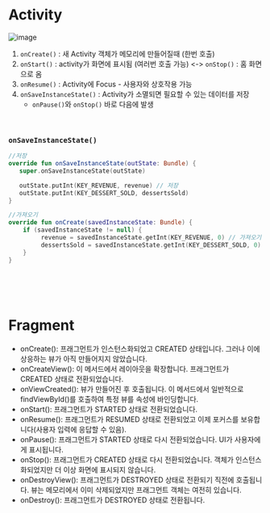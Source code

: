 # Activity

![image](https://user-images.githubusercontent.com/52737532/141288604-09c96728-4b5f-4c33-ac82-c56628fe517d.png)

1. `onCreate()` : 새 Activity 객체가 메모리에 만들어질때 (한번 호출)
2. `onStart()` : activity가 화면에 표시됨 (여러번 호출 가능) <-> `onStop()` : 홈 화면으로 옴
3. `onResume()` : Activity에 Focus - 사용자와 상호작용 가능
4. `onSaveInstanceState()` : Activity가 소멸되면 필요할 수 있는 데이터를 저장
   - `onPause()`와 `onStop()` 바로 다음에 발생

<br>

### `onSaveInstanceState()`

```kotlin
//저장
override fun onSaveInstanceState(outState: Bundle) {
   super.onSaveInstanceState(outState)

   outState.putInt(KEY_REVENUE, revenue) // 저장
   outState.putInt(KEY_DESSERT_SOLD, dessertsSold)
}

//가져오기
override fun onCreate(savedInstanceState: Bundle) {
    if (savedInstanceState != null) {
         revenue = savedInstanceState.getInt(KEY_REVENUE, 0) // 가져오기
         dessertsSold = savedInstanceState.getInt(KEY_DESSERT_SOLD, 0)
    }
}
```

<br>
<br>
<br>

# Fragment

- onCreate(): 프래그먼트가 인스턴스화되었고 CREATED 상태입니다. 그러나 이에 상응하는 뷰가 아직 만들어지지 않았습니다.
- onCreateView(): 이 메서드에서 레이아웃을 확장합니다. 프래그먼트가 CREATED 상태로 전환되었습니다.
- onViewCreated(): 뷰가 만들어진 후 호출됩니다. 이 메서드에서 일반적으로 findViewById()를 호출하여 특정 뷰를 속성에 바인딩합니다.
- onStart(): 프래그먼트가 STARTED 상태로 전환되었습니다.
- onResume(): 프래그먼트가 RESUMED 상태로 전환되었고 이제 포커스를 보유합니다(사용자 입력에 응답할 수 있음).
- onPause(): 프래그먼트가 STARTED 상태로 다시 전환되었습니다. UI가 사용자에게 표시됩니다.
- onStop(): 프래그먼트가 CREATED 상태로 다시 전환되었습니다. 객체가 인스턴스화되었지만 더 이상 화면에 표시되지 않습니다.
- onDestroyView(): 프래그먼트가 DESTROYED 상태로 전환되기 직전에 호출됩니다. 뷰는 메모리에서 이미 삭제되었지만 프래그먼트 객체는 여전히 있습니다.
- onDestroy(): 프래그먼트가 DESTROYED 상태로 전환됩니다.
